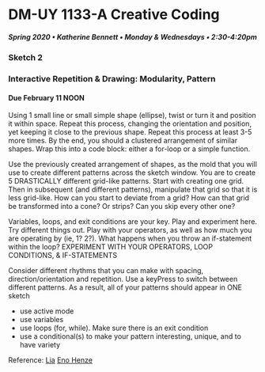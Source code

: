 # DM-UY 1133-A Creative Coding
##### Spring 2020 • Katherine Bennett • Monday & Wednesdays • 2:30-4:20pm 

### Sketch 2

### Interactive Repetition & Drawing: Modularity, Pattern

#### Due February 11 NOON
        

 Using 1 small line or small simple shape (ellipse), twist or turn it and position it within space. Repeat this process, changing the orientation and position, yet keeping it close to the previous shape. Repeat this process at least 3-5 more times. By the end, you should a clustered arrangement of similar shapes. Wrap this into a code block: either a for-loop or a simple function.

 Use the previously created arrangement of shapes, as the mold that you will use to create different patterns across the sketch window. You are to create 5 DRASTICALLY different grid-like patterns. Start with creating one grid. Then in subsequent (and different patterns), manipulate that grid so that it is less grid-like. How can you start to deviate from a grid? How can that grid be transformed into a cone? Or strips? Can you skip every other one? 

 Variables, loops, and exit conditions are your key. Play and experiment here. Try different things out. Play with your operators, as well as how much you are operating by (ie, 1? 2?). What happens when you throw an if-statement within the loop? EXPERIMENT WITH YOUR OPERATORS, LOOP CONDITIONS, & IF-STATEMENTS

 Consider different rhythms that you can make with spacing, direction/orientation and repetition. Use a keyPress to switch between different patterns. As a result, all of your patterns should appear in ONE sketch

 - use active mode
 - use variables
 - use loops (for, while). Make sure there is an exit condition
 - use a conditional(s) to make your pattern interesting, unique, and to have variety


 Reference: [Lia](http://www.liaworks.com/category/theprojects/)
 [Eno Henze](http://enohenze.de/)